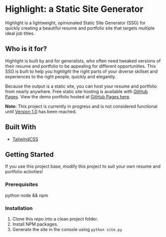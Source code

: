 # Highlight: a Static Site Generator

Highlight is a lightweight, opinionated Static Site Generator (SSG) for quickly creating a beautiful resume and portfolio site that targets multiple ideal job titles.

## Who is it for?

Highlight is built by and for generalists, who often need tweaked versions of their resume and portfolio to be appealing for different opportunities. This SSG is built to help you _highlight_ the right parts of your diverse skillset and experiences to the right people, quickly and elegantly.

Because the output is a static site, you can host your resume and portfolio from nearly anywhere. Free static site hosting is available with [GitHub Pages](https://pages.github.com/). View the demo portfolio hosted at [GitHub Pages here](https://annedorko.github.io/showcase/).

**Note:** This project is currently in progress and is not considered functional until [Version 1.0](https://github.com/annedorko/highlight/milestone/1) has been reached.

## Built With

- [TailwindCSS](https://github.com/tailwindlabs/tailwindcss)

## Getting Started

If you use this project base, modify this project to suit your own resume and portfolio activities!

### Prerequisites

python
node && npm

### Installation

1. Clone this repo into a clean project folder.
2. Install NPM packages.
3. Generate the site in the console using `python site.py`
